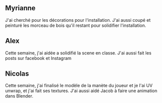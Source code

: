 ## Myrianne 
J'ai cherché pour les décorations pour l'installation. J'ai aussi coupé et peinturé les morceau de bois qu'il restant pour solidifier l'installation.

## Alex
Cette semaine, j'ai aidée a solidifié la scene en classe. J'ai aussi fait les posts sur facebook et Instagram

## Nicolas
Cette semaine, j'ai finalisé le modèle de la manète du joueur et je l'ai UV unwrap, et j'ai fait ses textures. J'ai aussi aidé Jacob à faire une animation dans Blender.
